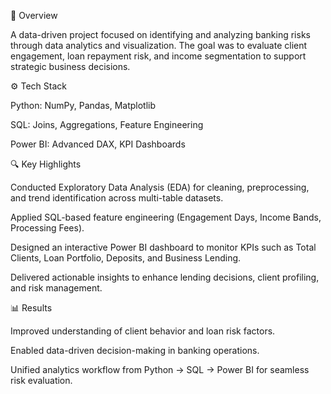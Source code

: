 🧠 Overview

A data-driven project focused on identifying and analyzing banking risks through data analytics and visualization. The goal was to evaluate client engagement, loan repayment risk, and income segmentation to support strategic business decisions.

⚙️ Tech Stack

Python: NumPy, Pandas, Matplotlib

SQL: Joins, Aggregations, Feature Engineering

Power BI: Advanced DAX, KPI Dashboards

🔍 Key Highlights

Conducted Exploratory Data Analysis (EDA) for cleaning, preprocessing, and trend identification across multi-table datasets.

Applied SQL-based feature engineering (Engagement Days, Income Bands, Processing Fees).

Designed an interactive Power BI dashboard to monitor KPIs such as Total Clients, Loan Portfolio, Deposits, and Business Lending.

Delivered actionable insights to enhance lending decisions, client profiling, and risk management.

📊 Results

Improved understanding of client behavior and loan risk factors.

Enabled data-driven decision-making in banking operations.

Unified analytics workflow from Python → SQL → Power BI for seamless risk evaluation.
